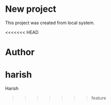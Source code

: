 # New project

This project was created from local system.

<<<<<<< HEAD
# Author

harish
=======
Harish
>>>>>>> feature
